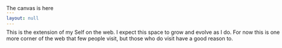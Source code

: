 ```yaml
---
layout: null
---
```

<html>
<script src="/assets/js/HomaPageCanvas.js"> </script>
<body>
<canvas id="canvas">
The canvas is here
</canvas>
</body>
<style type="text/css">



canvas {
 width:100%;
 height:100%;
 margin: 0px;
 position: absolute;
 z-index: 1;
 top: 0px;
}
 div {

 width:100%;
 height:100%;
 margin: 5% auto;
 position: absolute;
}


</style>

<div class="" id="maintext">
     This is the extension of my Self on the web. I expect this space to grow and evolve as I do. For now this is one more corner of the web that few people visit, but those who do visit have a good reason to.
     
 

</div>
</html>